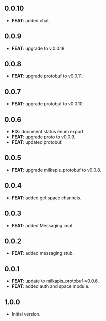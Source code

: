 ## 0.0.10

 - **FEAT**: added chat.

## 0.0.9

 - **FEAT**: upgrade to v.0.0.18.

## 0.0.8

 - **FEAT**: upgrade protobuf to v0.0.11.

## 0.0.7

 - **FEAT**: upgrade protobuf to v0.0.10.

## 0.0.6

 - **FIX**: document status enum export.
 - **FEAT**: upgrade proto to v0.0.9.
 - **FEAT**: updated protobuf.

## 0.0.5

 - **FEAT**: upgrade milkapis_protobuf to v0.0.8.

## 0.0.4

 - **FEAT**: added get space channels.

## 0.0.3

 - **FEAT**: added Messaging impl.

## 0.0.2

 - **FEAT**: added messaging stub.

## 0.0.1

 - **FEAT**: update to milkapis_protobuf-v0.0.6.
 - **FEAT**: added auth and space module.

## 1.0.0

- Initial version.
